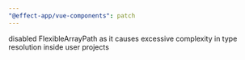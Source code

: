 ```yaml
---
"@effect-app/vue-components": patch
---
```


disabled FlexibleArrayPath as it causes excessive complexity in type resolution inside user projects
